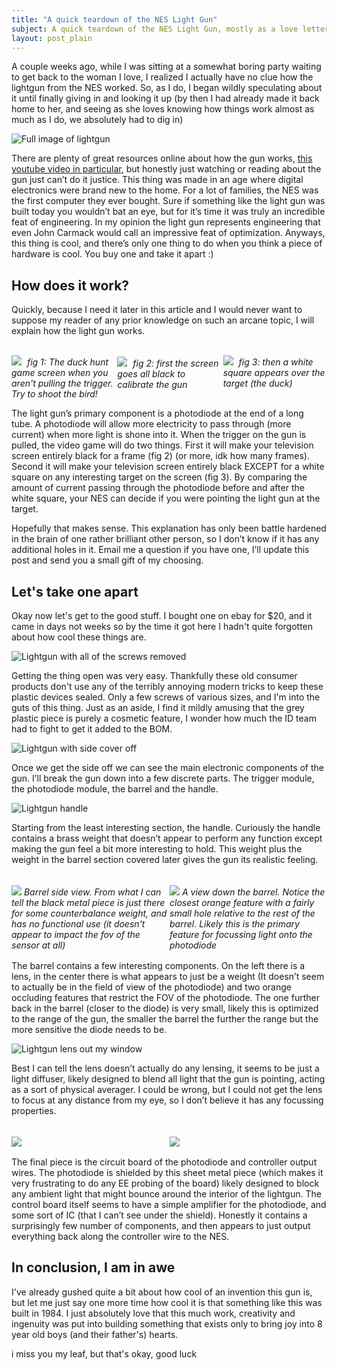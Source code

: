 ```yaml
---
title: "A quick teardown of the NES Light Gun"
subject: A quick teardown of the NES Light Gun, mostly as a love letter to the geniuses who built this
layout: post_plain
---
```


A couple weeks ago, while I was sitting at a somewhat boring party waiting to get back to the woman I love, I realized I actually have no clue how the lightgun from the NES worked. So, as I do, I began wildly speculating about it until finally giving in and looking it up (by then I had already made it back home to her, and seeing as she loves knowing how things work almost as much as I do, we absolutely had to dig in)

![Full image of lightgun](/images/lightgun/1-full.jpeg)

There are plenty of great resources online about how the gun works, [this youtube video in particular](https://www.youtube.com/watch?v=cu83tZIAzlA), but honestly just watching or reading about the gun just can’t do it justice. This thing was made in an age where digital electronics were brand new to the home. For a lot of families, the NES was the first computer they ever bought. Sure if something like the light gun was built today you wouldn’t bat an eye, but for it’s time it was truly an incredible feat of engineering. In my opinion the light gun represents engineering that even John Carmack would call an impressive feat of optimization. Anyways, this thing is cool, and there’s only one thing to do when you think a piece of hardware is cool. You buy one and take it apart :)


## How does it work?

Quickly, because I need it later in this article and I would never want to suppose my reader of any prior knowledge on such an arcane topic, I will explain how the light gun works.

<br/>

<div style="display: flex; flex-direction: row;">
    <div style="margin: 0 2px 0 0; flex: 1;">
        <img src="/images/lightgun/01-duck-hunt.jpeg">
        <a style="font-style: italic; margin: 0 5px; text-align: center;">fig 1: The duck hunt game screen when you aren't pulling the trigger. Try to shoot the bird!</a>
    </div>
    <div style="margin: 2px; flex: 1;">
        <img src="/images/lightgun/02-duck-hunt-black.jpeg">
        <a style="font-style: italic; margin: 0 5px; text-align: center;">fig 2: first the screen goes all black to calibrate the gun</a>
    </div>
    <div style="margin: 0 0 0 2px; flex: 1;">
        <img src="/images/lightgun/03-duck-hunt-w-white.jpeg">
        <a style="font-style: italic; margin: 0 5px; text-align: center;">fig 3: then a white square appears over the target (the duck)</a>
    </div>
</div>

The light gun’s primary component is a photodiode at the end of a long tube. A photodiode will allow more electricity to pass through (more current) when more light is shone into it. When the trigger on the gun is pulled, the video game will do two things. First it will make your television screen entirely black for a frame (fig 2) (or more, idk how many frames). Second it will make your television screen entirely black EXCEPT for a white square on any interesting target on the screen (fig 3). By comparing the amount of current passing through the photodiode before and after the white square, your NES can decide if you were pointing the light gun at the target.

Hopefully that makes sense. This explanation has only been battle hardened in the brain of one rather brilliant other person, so I don’t know if it has any additional holes in it. Email me a question if you have one, I’ll update this post and send you a small gift of my choosing.

## Let's take one apart

Okay now let's get to the good stuff. I bought one on ebay for $20, and it came in days not weeks so by the time it got here I hadn't quite forgotten about how cool these things are.

![Lightgun with all of the screws removed](/images/lightgun/2-screwsout.jpeg)

Getting the thing open was very easy. Thankfully these old consumer products don't use any of the terribly annoying modern tricks to keep these plastic devices sealed. Only a few screws of various sizes, and I'm into the guts of this thing. Just as an aside, I find it mildly amusing that the grey plastic piece is purely a cosmetic feature, I wonder how much the ID team had to fight to get it added to the BOM.

![Lightgun with side cover off](/images/lightgun/3-sideoff.jpeg)

Once we get the side off we can see the main electronic components of the gun. I’ll break the gun down into a few discrete parts. The trigger module, the photodiode module, the barrel and the handle.

![Lightgun handle](/images/lightgun/4-bottomweight.jpeg)

Starting from the least interesting section, the handle. Curiously the handle contains a brass weight that doesn’t appear to perform any function except making the gun feel a bit more interesting to hold. This weight plus the weight in the barrel section covered later gives the gun its realistic feeling.

<br/>
<div style="display: flex; flex-direction: row; align-items: center;">
    <div style="margin: 0 2px 0 0; flex: 1;">
        <img src="/images/lightgun/5-barrel.jpeg">
        <a style="font-style: italic; text-align: center;">Barrel side view. From what I can tell the black metal piece is just there for some counterbalance weight, and has no functional use (it doesn't appear to impact the fov of the sensor at all)</a>
    </div>
    <div style="margin: 2px; flex: 1;">
        <img src="/images/lightgun/8-barrelview.jpeg">
        <a style="font-style: italic; text-align: center;">A view down the barrel. Notice the closest orange feature with a fairly small hole relative to the rest of the barrel. Likely this is the primary feature for focussing light onto the photodiode</a>
    </div>
</div>

The barrel contains a few interesting components. On the left there is a lens, in the center there is what appears to just be a weight (It doesn’t seem to actually be in the field of view of the photodiode) and two orange occluding features that restrict the FOV of the photodiode. The one further back in the barrel (closer to the diode) is very small, likely this is optimized to the range of the gun, the smaller the barrel the further the range but the more sensitive the diode needs to be.

![Lightgun lens out my window](/images/lightgun/6-lens.jpeg)

Best I can tell the lens doesn’t actually do any lensing, it seems to be just a light diffuser, likely designed to blend all light that the gun is pointing, acting as a sort of physical averager. I could be wrong, but I could not get the lens to focus at any distance from my eye, so I don’t believe it has any focussing properties.

<br/>
<div style="display: flex; flex-direction: row; align-items: center;">
    <div style="margin: 0 2px 0 0; flex: 1;">
        <img src="/images/lightgun/7-photo-diode.jpeg">
        <a style="font-style: italic; text-align: center;"></a>
    </div>
    <div style="margin: 2px; flex: 1;">
        <img src="/images/lightgun/9-control-board.jpeg">
        <a style="font-style: italic; text-align: center;"></a>
    </div>
</div>

The final piece is the circuit board of the photodiode and controller output wires. The photodiode is shielded by this sheet metal piece (which makes it very frustrating to do any EE probing of the board) likely designed to block any ambient light that might bounce around the interior of the lightgun. The control board itself seems to have a simple amplifier for the photodiode, and some sort of IC (that I can’t see under the shield). Honestly it contains a surprisingly few number of components, and then appears to just output everything back along the controller wire to the NES.

## In conclusion, I am in awe

I've already gushed quite a bit about how cool of an invention this gun is, but let me just say one more time how cool it is that something like this was built in 1984. I just absolutely love that this much work, creativity and ingenuity was put into building something that exists only to bring joy into 8 year old boys (and their father's) hearts.

i miss you my leaf, but that's okay, good luck

<br/><br/><br/><br/><br/><br/><br/>